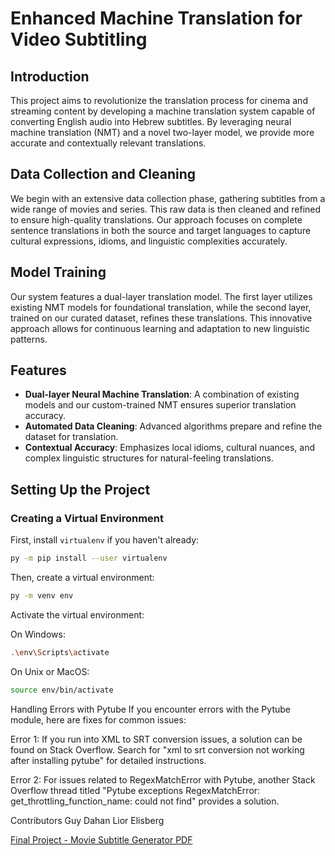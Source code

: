 # Enhanced Machine Translation for Video Subtitling

## Introduction

This project aims to revolutionize the translation process for cinema and streaming content by developing a machine translation system capable of converting English audio into Hebrew subtitles. By leveraging neural machine translation (NMT) and a novel two-layer model, we provide more accurate and contextually relevant translations.

## Data Collection and Cleaning

We begin with an extensive data collection phase, gathering subtitles from a wide range of movies and series. This raw data is then cleaned and refined to ensure high-quality translations. Our approach focuses on complete sentence translations in both the source and target languages to capture cultural expressions, idioms, and linguistic complexities accurately.

## Model Training

Our system features a dual-layer translation model. The first layer utilizes existing NMT models for foundational translation, while the second layer, trained on our curated dataset, refines these translations. This innovative approach allows for continuous learning and adaptation to new linguistic patterns.

## Features

- **Dual-layer Neural Machine Translation**: A combination of existing models and our custom-trained NMT ensures superior translation accuracy.
- **Automated Data Cleaning**: Advanced algorithms prepare and refine the dataset for translation.
- **Contextual Accuracy**: Emphasizes local idioms, cultural nuances, and complex linguistic structures for natural-feeling translations.

## Setting Up the Project

### Creating a Virtual Environment

First, install `virtualenv` if you haven't already:

```bash
py -m pip install --user virtualenv
```

Then, create a virtual environment:

```bash
py -m venv env
```

Activate the virtual environment:

On Windows:

```bash
.\env\Scripts\activate
```

On Unix or MacOS:

```bash
source env/bin/activate
```


Handling Errors with Pytube
If you encounter errors with the Pytube module, here are fixes for common issues:

Error 1: If you run into XML to SRT conversion issues, a solution can be found on Stack Overflow. Search for "xml to srt conversion not working after installing pytube" for detailed instructions.

Error 2: For issues related to RegexMatchError with Pytube, another Stack Overflow thread titled "Pytube exceptions RegexMatchError: get_throttling_function_name: could not find" provides a solution.


Contributors
Guy Dahan
Lior Elisberg

[Final Project - Movie Subtitle Generator PDF]([URL_TO_PDF](https://github.com/GuyDahan1/EngToHeb-Movie-Subtitle-Generator/blob/master/Final%20Project%20-%20Movie%20Subtitle%20Generator.pdf)https://github.com/GuyDahan1/EngToHeb-Movie-Subtitle-Generator/blob/master/Final%20Project%20-%20Movie%20Subtitle%20Generator.pdf)
